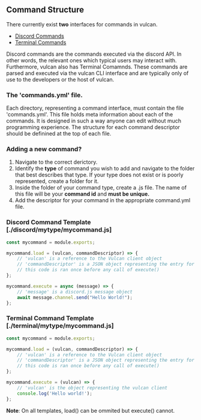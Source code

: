 ## Command Structure
There currently exist **two** interfaces for commands in vulcan.
  - [Discord Commands](./discord/)
  - [Terminal Commands](./termina/)

Discord commands are the commands executed via the discord API. In other words, the relevant ones which typical users may interact with. Furthermore, vulcan also has Terminal Comamnds. These commands are parsed and executed via the vulcan CLI interface and are typically only of use to the developers or the host of vulcan.

### The 'commands.yml' file.
Each directory, representing a command interface, must contain the file 'commands.yml'. This file holds meta information about each of the commands. It is designed in such a way anyone can edit without much programming experience. The structure for each command descriptor should be definined at the top of each file.

### Adding a new command?
  1. Navigate to the correct derictory.
  2. Identify the **type** of command you wish to add and navigate to the folder that best describes that type. If your type does not exist or is poorly represented, create a folder for it.
  3. Inside the folder of your command type, create a .js file. The name of this file will be your **command id** and **must be unique.**
  4. Add the descriptor for your command in the appropriate command.yml file.

### Discord Command Template [./discord/mytype/mycommand.js]
```js
const mycommand = module.exports;

mycommand.load = (vulcan, commandDescriptor) => {
    // 'vulcan' is a reference to the Vulcan client object
    // 'commandDescriptor' is a JSON object representing the entry for this command in commands.yaml
    // this code is ran once before any call of execute()
};

mycommand.execute = async (message) => { 
    // 'message' is a discord.js message object
    await message.channel.send("Hello World!");
};
```

### Terminal Command Template [./terminal/mytype/mycommand.js]
```js
const mycommand = module.exports;

mycommand.load = (vulcan, commandDescriptor) => {
    // 'vulcan' is a reference to the Vulcan client object
    // 'commandDescriptor' is a JSON object representing the entry for this command in commands.yaml
    // this code is ran once before any call of execute()
};

mycommand.execute = (vulcan) => {
    // 'vulcan' is the object representing the vulcan client
    console.log('Hello world!');
};
```

**Note**: On all templates, load() can be ommited but execute() cannot.
